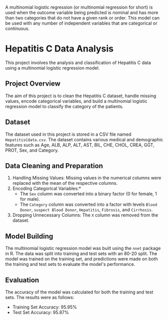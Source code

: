 A multinomial logistic regression (or multinomial regression for short) is used when the outcome variable being predicted is nominal and has more than two categories that do not have a given rank or order. This model can be used with any number of independent variables that are categorical or continuous.

# Hepatitis C Data Analysis

This project involves the analysis and classification of Hepatitis C data using a multinomial logistic regression model.

## Project Overview

The aim of this project is to clean the Hepatitis C dataset, handle missing values, encode categorical variables, and build a multinomial logistic regression model to classify the category of the patients.

## Dataset

The dataset used in this project is stored in a CSV file named `HepatitisCdata.csv`. The dataset contains various medical and demographic features such as Age, ALB, ALP, ALT, AST, BIL, CHE, CHOL, CREA, GGT, PROT, Sex, and Category.

## Data Cleaning and Preparation

1. Handling Missing Values: Missing values in the numerical columns were replaced with the mean of the respective columns.
2. Encoding Categorical Variables:*
   - The `Sex` column was converted into a binary factor (0 for female, 1 for male).
   - The `Category` column was converted into a factor with levels `Blood Donor`, `suspect Blood Donor`, `Hepatitis`, `Fibrosis`, and `Cirrhosis`.
3. Dropping Unnecessary Columns: The `X` column was removed from the dataset.

## Model Building

The multinomial logistic regression model was built using the `nnet` package in R. The data was split into training and test sets with an 80-20 split. The model was trained on the training set, and predictions were made on both the training and test sets to evaluate the model's performance.

## Evaluation

The accuracy of the model was calculated for both the training and test sets. The results were as follows:
- Training Set Accuracy: 95.95%
- Test Set Accuracy: 95.87%
